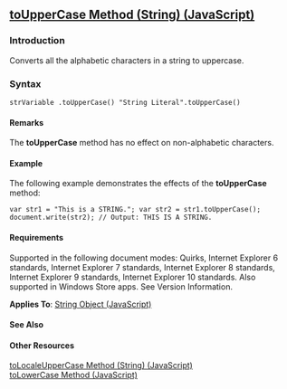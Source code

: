 ## [toUpperCase Method (String) (JavaScript)](toUpperCase-Method__String.html)

### Introduction 

 Converts all the alphabetic characters in a string to uppercase.

### Syntax 

```
strVariable .toUpperCase() "String Literal".toUpperCase()
```

#### Remarks 

<div id="languageReferenceRemarksSection" class="section" name="collapseableSection" style="">
  <p xmlns:util="util">
    The <b>toUpperCase</b> method has no effect on non-alphabetic characters.
  </p>
</div>

#### Example 

<p xmlns:util="util">
  The following example demonstrates the effects of the <b>toUpperCase</b> method:
</p>

```
var str1 = "This is a STRING."; var str2 = str1.toUpperCase(); document.write(str2); // Output: THIS IS A STRING.
```

#### Requirements 

<div id="requirementsTitleSection" class="section" name="collapseableSection" style="">
  <p xmlns:util="util"></p>
  <p>
    Supported in the following document modes: Quirks, Internet Explorer 6 standards, Internet Explorer 7 standards, Internet Explorer 8 standards, Internet Explorer 9 standards, Internet Explorer 10
    standards. Also supported in Windows Store apps. See Version Information.
  </p>
  <p xmlns:util="util">
    <b>Applies To</b>: <span sdata="link"><a href="8063ecd5-5778-4e87-b985-b21420171914.htm">String Object (JavaScript)</a></span>
  </p>
</div>

#### See Also 

<div id="seeAlsoSection" class="section" name="collapseableSection" style="">
  <h4 class="subHeading">
    Other Resources
  </h4>
  <div class="seeAlsoStyle">
    <span sdata="link" xmlns:util="util"><a href="e927adb6-475e-44b2-91f7-cedda10a39b0.htm">toLocaleUpperCase Method (String) (JavaScript)</a></span>
  </div>
  <div class="seeAlsoStyle">
    <span sdata="link" xmlns:util="util"><a href="dfd543b9-3e7a-4f83-a391-9cde109ad6bc.htm">toLowerCase Method (JavaScript)</a></span>
  </div>
</div>

